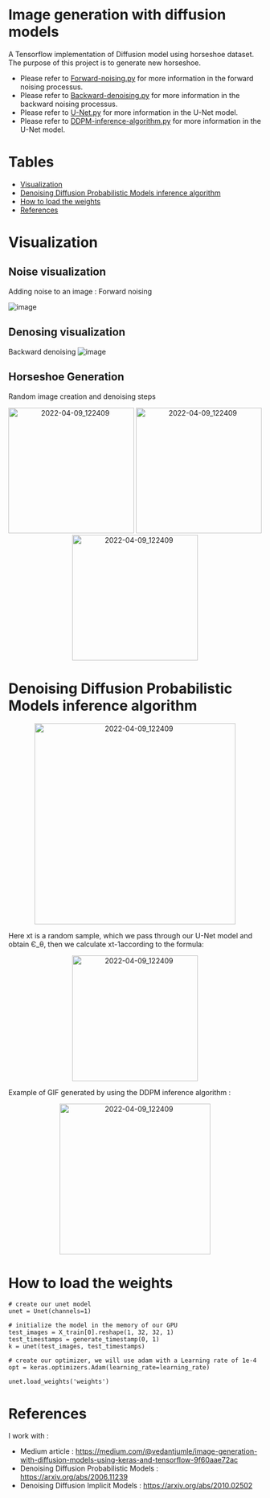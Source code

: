 # Image generation with diffusion models
A Tensorflow implementation of Diffusion model using horseshoe dataset. The purpose of this project is to generate new horseshoe. 
- Please refer to [Forward-noising.py](Forward-noising.py) for more information in the forward noising processus.
- Please refer to [Backward-denoising.py](Diffusion-model/Backward-denoising.py) for more information in the backward noising processus.
- Please refer to [U-Net.py](Diffusion-model/U-Net.py) for more information in the U-Net model.
- Please refer to [DDPM-inference-algorithm.py](Diffusion-model/DDPM-inference-algorithm.py) for more information in the U-Net model.

# Tables
- [Visualization](#visualization)
- [Denoising Diffusion Probabilistic Models inference algorithm](#denoising-diffusion-probabilistic-models-inference-algorithm)
- [How to load the weights](#how-to-load-the-weights) 
- [References](#references)


# Visualization

## Noise visualization
Adding noise to an image : Forward noising

![image](https://user-images.githubusercontent.com/98736513/229776242-b4aeb7c0-72be-4d5d-9204-738e6ce94a5e.png)

## Denosing visualization
Backward denoising
![image](https://user-images.githubusercontent.com/98736513/229785108-c5148a6f-d9f3-495c-ab84-63f023eb6a4a.png)


## Horseshoe Generation 
Random image creation and denoising steps
<p align="center">
<img width="250" alt="2022-04-09_122409" src="https://user-images.githubusercontent.com/98736513/229776537-0a3b8490-34f5-47d3-982d-cff0acd7c738.gif">
<img width="250" alt="2022-04-09_122409" src="https://user-images.githubusercontent.com/98736513/229782535-b1cde1a3-e5a1-400b-be73-0e0d574add04.gif">
<img width="250" alt="2022-04-09_122409" src="https://user-images.githubusercontent.com/98736513/229782868-a7cb0d79-d4b4-4313-a889-853649b1a411.gif">
</p>


# Denoising Diffusion Probabilistic Models inference algorithm

<p align="center">
<img width="400" alt="2022-04-09_122409" src="https://user-images.githubusercontent.com/98736513/232741869-d908aa01-a860-44b4-9891-d794a59e473c.png">
</p>

Here xt is a random sample, which we pass through our U-Net model and obtain Є_θ, then we calculate xt-1according to the formula:

<p align="center">
<img width="250" alt="2022-04-09_122409" src="https://user-images.githubusercontent.com/98736513/232742651-db5b755b-6aa0-4e71-aa23-9472c7a81f56.png">
</p>

Example of GIF generated by using the DDPM inference algorithm :

<p align="center">
<img width="300" alt="2022-04-09_122409" src="https://user-images.githubusercontent.com/98736513/229776537-0a3b8490-34f5-47d3-982d-cff0acd7c738.gif">
</p>

# How to load the weights
```
# create our unet model
unet = Unet(channels=1)

# initialize the model in the memory of our GPU
test_images = X_train[0].reshape(1, 32, 32, 1)
test_timestamps = generate_timestamp(0, 1)
k = unet(test_images, test_timestamps)

# create our optimizer, we will use adam with a Learning rate of 1e-4
opt = keras.optimizers.Adam(learning_rate=learning_rate)

unet.load_weights('weights')
```

# References
I work with :
- Medium article : https://medium.com/@vedantjumle/image-generation-with-diffusion-models-using-keras-and-tensorflow-9f60aae72ac
- Denoising Diffusion Probabilistic Models : https://arxiv.org/abs/2006.11239
- Denoising Diffusion Implicit Models : https://arxiv.org/abs/2010.02502
